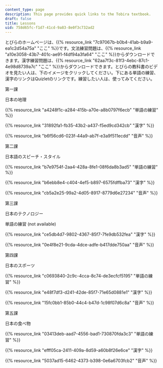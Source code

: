 ```yaml
---
content_type: page
description: This page provides quick links to the Tobira textbook.
draft: false
title: Lessons
uid: 758d65fc-f1d7-41cd-9a83-8e0f3c732ad2
---
```

とびらのホームページは、{{% resource_link "7c97067b-b0b4-41ab-b9a9-ea1c2d54a75a" "ここ" %}}です。文法練習問題は、{{% resource_link "a10e3058-43b7-401c-ae91-f4df94a3fa64" "ここ" %}}からダウンロードできます。漢字練習問題は、{{% resource_link "62aa7f3c-81f3-4ebc-87c1-4e98d8739a7c" "ここ" %}}からダウンロードできます。とびらの教科書のビデオを見たい人は、下のイメージをクリックしてください。下にある単語の練習、漢字のリンクはQuizletのリンクです。練習したい人は、使ってみてください。

第一課

日本の地理

{{% resource_link "a4248f1c-a284-415b-a70e-a8b0797f6ecb" "単語の練習" %}}

{{% resource_link "31892fa1-fb35-43b2-a437-f5ed9cd342cb" "漢字" %}}

{{% resource_link "b6f56cd6-023f-44a9-ab7f-e3a9f511ecdd" "音声" %}}

第二課

日本語のスピーチ・スタイル

{{% resource_link "b7e9754f-2aa4-428a-8fe1-08f6da8b3ad5" "単語の練習" %}}

{{% resource_link "b6ebb8e4-c404-4ef5-b897-6575fdffba73" "漢字" %}}

{{% resource_link "cb5a2e25-99a2-4d05-8917-8779d6e27234" "音声" %}}

第三課

日本のテクノロジー

単語の練習 (not available)

{{% resource_link "ce5db4d7-9802-4367-85f7-7fe9db532fea" "漢字" %}}

{{% resource_link "0e4f8e21-9cda-4dce-adfe-b417dde750aa" "音声" %}}

第四課

日本のスポーツ

{{% resource_link "c0693840-2c9c-4cca-8c74-de3ecfcf5195" "単語の練習" %}}

{{% resource_link "e48f7df3-d241-42de-85f7-71e65d0881e1" "漢字" %}}

{{% resource_link "15fc0bb1-85b0-44c4-b47d-1c98f07d6c8a" "音声" %}}

第五課

日本の食べ物

{{% resource_link "03413deb-aad7-4556-bad1-730870fda3c3" "単語の練習" %}}

{{% resource_link "efff05ca-2411-409a-8d59-a60b8f26e6ce" "漢字" %}}

{{% resource_link "5037ad15-6462-4373-b398-0e6a6703fcb2" "音声" %}}